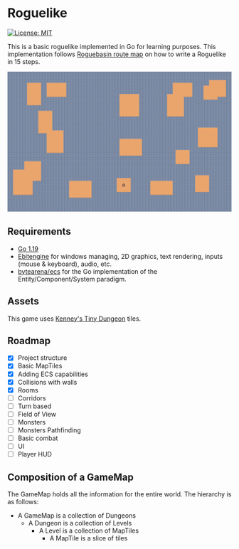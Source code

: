 # Roguelike

[![License: MIT](https://img.shields.io/badge/License-MIT-yellow.svg)](https://opensource.org/licenses/MIT)

This is a basic roguelike implemented in Go for learning purposes. This implementation follows [Roguebasin route map](http://www.roguebasin.com/index.php?title=How_to_Write_a_Roguelike_in_15_Steps) on how to write a Roguelike in 15 steps.

![My first Roguelike in Go](images/screnshoot.png)

## Requirements

* [Go 1.19](https://go.dev/)
* [Ebitengine](github.com/hajimehoshi/ebiten/v2) for windows managing, 2D graphics, text rendering, inputs (mouse & keyboard), audio, etc.
* [bytearena/ecs](https://github.com/ByteArena/ecs) for the Go implementation of the Entity/Component/System paradigm.

## Assets

This game uses [Kenney's Tiny Dungeon](https://kenney.nl/assets/tiny-dungeon) tiles.

## Roadmap

- [x] Project structure
- [x] Basic MapTiles
- [x] Adding ECS capabilities
- [x] Collisions with walls
- [x] Rooms
- [ ] Corridors
- [ ] Turn based
- [ ] Field of View
- [ ] Monsters
- [ ] Monsters Pathfinding
- [ ] Basic combat
- [ ] UI
- [ ] Player HUD

## Composition of a GameMap

The GameMap holds all the information for the entire world. The hierarchy is as follows:

* A GameMap is a collection of Dungeons
  * A Dungeon is a collection of Levels
    * A Level is a collection of MapTiles
      * A MapTile is a slice of tiles
